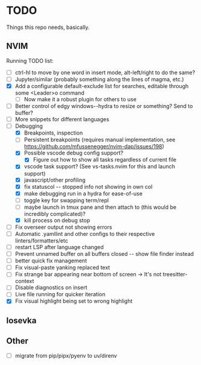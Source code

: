 # TODO

Things this repo needs, basically.

## NVIM

Running TODO list:

- [ ] ctrl-hl to move by one word in insert mode, alt-left/right to do the same?
- [ ] Jupyter/similar (probably something along the lines of magma, etc.)
- [x] Add a configurable default-exclude list for searches, editable through some \<Leader>o command
  - [ ] Now make it a robust plugin for others to use
- [ ] Better control of edgy windows--hydra to resize or something? Send to buffer?
- [ ] More snippets for different languages
- [ ] Debugging
  - [x] Breakpoints, inspection
  - [ ] Persistent breakpoints (requires manual implementation, see https://github.com/mfussenegger/nvim-dap/issues/198)
  - [x] Possible vscode debug config support?
    - [x] Figure out how to show all tasks regardless of current file
  - [x] vscode task support? (See vs-tasks.nvim for this and launch support)
  - [x] javascript/other profiling
  - [x] fix statuscol -- stopped info not showing in own col
  - [x] make debugging run in a hydra for ease-of-use
  - [ ] toggle key for swapping term/repl
  - [ ] maybe launch in tmux pane and then attach to (this would be incredibly complicated)?
  - [x] kill process on debug stop
- [ ] Fix overseer output not showing errors
- [ ] Automatic .yamllint and other configs to their respective linters/formatters/etc
- [ ] restart LSP after language changed
- [ ] Prevent unnamed buffer on all buffers closed -- show file finder instead
- [ ] better quick fix management
- [ ] Fix visual-paste yanking replaced text
- [ ] Fix strange bar appearing near bottom of screen -> It's not treesitter-context
- [ ] Disable diagnostics on insert
- [ ] Live file running for quicker iteration
- [x] Fix visual highlight being set to wrong highlight

## Iosevka

## Other

- [ ] migrate from pip/pipx/pyenv to uv/direnv
